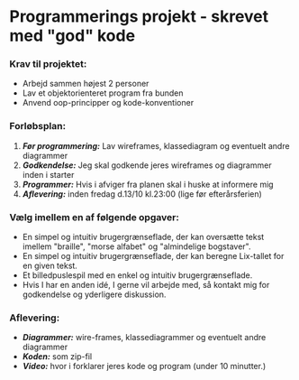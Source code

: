 # Programmerings projekt - skrevet med "god" kode

### Krav til projektet:
- Arbejd sammen højest 2 personer
- Lav et objektorienteret program fra bunden
- Anvend oop-principper og kode-konventioner

### Forløbsplan:
1. ***Før programmering:*** Lav wireframes, klassediagram og eventuelt andre diagrammer
2. ***Godkendelse:*** Jeg skal godkende jeres wireframes og diagrammer inden i starter
3. ***Programmer:*** Hvis i afviger fra planen skal i huske at informere mig
4. ***Aflevering:*** inden fredag d.13/10 kl.23:00 (lige før efterårsferien)

### Vælg imellem en af følgende opgaver:
- En simpel og intuitiv brugergrænseflade, der kan oversætte tekst imellem "braille", "morse alfabet" og "almindelige bogstaver".
- En simpel og intuitiv brugergrænseflade, der kan beregne Lix-tallet for en given tekst.
- Et billedpuslespil med en enkel og intuitiv brugergrænseflade.
- Hvis I har en anden idé, I gerne vil arbejde med, så kontakt mig for godkendelse og yderligere diskussion.

### Aflevering:
- ***Diagrammer:*** wire-frames, klassediagrammer og eventuelt andre diagrammer
- ***Koden:*** som zip-fil 
- ***Video:*** hvor i forklarer jeres kode og program (under 10 minutter.)